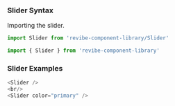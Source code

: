 ### Slider Syntax

Importing the slider.
```js static
import Slider from 'revibe-component-library/Slider'

import { Slider } from 'revibe-component-library'
```

### Slider Examples
```js padded
<Slider />
<br/>
<Slider color="primary" />
```